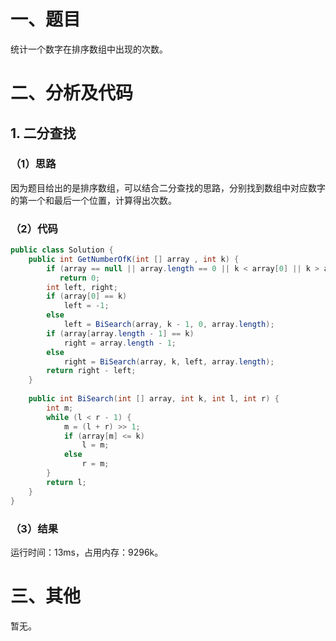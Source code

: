 # 一、题目
统计一个数字在排序数组中出现的次数。  
# 二、分析及代码
## 1. 二分查找
### （1）思路
因为题目给出的是排序数组，可以结合二分查找的思路，分别找到数组中对应数字的第一个和最后一个位置，计算得出次数。  
### （2）代码
```java
public class Solution {
    public int GetNumberOfK(int [] array , int k) {
        if (array == null || array.length == 0 || k < array[0] || k > array[array.length - 1])
           return 0;
        int left, right;
        if (array[0] == k)
            left = -1;
        else
            left = BiSearch(array, k - 1, 0, array.length);
        if (array[array.length - 1] == k) 
            right = array.length - 1;
        else 
            right = BiSearch(array, k, left, array.length);
        return right - left;
    }
    
    public int BiSearch(int [] array, int k, int l, int r) {
        int m;
        while (l < r - 1) {
            m = (l + r) >> 1;
            if (array[m] <= k)
                l = m;
            else
                r = m;
        }
        return l;
    }
}
```
### （3）结果
运行时间：13ms，占用内存：9296k。 
# 三、其他
暂无。
